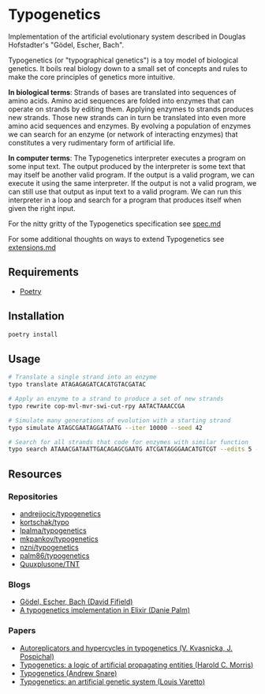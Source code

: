 # Typogenetics

Implementation of the artificial evolutionary system described in Douglas Hofstadter's "Gödel, Escher, Bach".

Typogenetics (or "typographical genetics") is a toy model of biological genetics. It boils real biology down to a small set of concepts and rules to make the core principles of genetics more intuitive.

**In biological terms**: Strands of bases are translated into sequences of amino acids. Amino acid sequences are folded into enzymes that can operate on strands by editing them. Applying enzymes to strands produces new strands. Those new strands can in turn be translated into even more amino acid sequences and enzymes. By evolving a population of enzymes we can search for an enzyme (or network of interacting enzymes) that constitutes a very rudimentary form of artificial life.

**In computer terms**: The Typogenetics interpreter executes a program on some input text. The output produced by the interpreter is some text that may itself be another valid program. If the output is a valid program, we can execute it using the same interpreter. If the output is not a valid program, we can still use that output as input text to a valid program. We can run this interpreter in a loop and search for a program that produces itself when given the right input.

For the nitty gritty of the Typogenetics specification see [spec.md](spec.md)

For some additional thoughts on ways to extend Typogenetics see [extensions.md](extensions.md)

## Requirements

- [Poetry](https://python-poetry.org/)

## Installation

```bash
poetry install
```

## Usage

```bash
# Translate a single strand into an enzyme
typo translate ATAGAGAGATCACATGTACGATAC

# Apply an enzyme to a strand to produce a set of new strands
typo rewrite cop-mvl-mvr-swi-cut-rpy AATACTAAACCGA

# Simulate many generations of evolution with a starting strand
typo simulate ATAGCGAATAGGATAATG --iter 10000 --seed 42

# Search for all strands that code for enzymes with similar function
typo search ATAAACGATAATTGACAGAGCGAATG ATCGATAGGGAACATGTCGT --edits 5 --depth 20 --seed 42
```

## Resources

### Repositories

- [andrejjocic/typogenetics](https://github.com/andrejjocic/typogenetics)
- [kortschak/typo](https://github.com/kortschak/typo)
- [lpalma/typogenetics](https://github.com/lpalma/typogenetics)
- [mkpankov/typogenetics](https://github.com/mkpankov/typogenetics)
- [nzni/typogenetics](https://github.com/nzni/typogenetics)
- [palm86/typogenetics](https://github.com/palm86/typogenetics)
- [Quuxplusone/TNT](https://github.com/Quuxplusone/TNT)

### Blogs

- [Gödel, Escher, Bach (David Fifield)](https://www.bamsoftware.com/hacks/geb)
- [A typogenetics implementation in Elixir (Danie Palm)](https://dev.to/palm86/a-typogenetics-implementation-in-elixir-1jfg)

### Papers

- [Autoreplicators and hypercycles in typogenetics (V. Kvasnicka, J. Pospichal)](https://www.sciencedirect.com/science/article/abs/pii/S016612800100464X)
- [Typogenetics: a logic of artificial propagating entities (Harold C. Morris)](https://open.library.ubc.ca/media/stream/pdf/831/1.0106810/1)
- [Typogenetics (Andrew Snare)](https://www.csse.monash.edu.au/hons/projects/1999/Andrew.Snare/thesis.pdf)
- [Typogenetics: an artificial genetic system (Louis Varetto)](https://pubmed.ncbi.nlm.nih.gov/8474250/)
